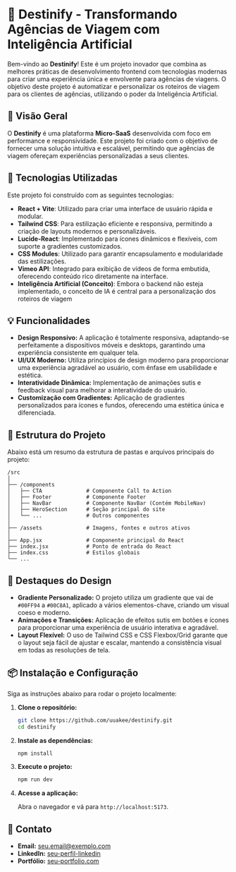 # 🚀 Destinify - Transformando Agências de Viagem com Inteligência Artificial

Bem-vindo ao **Destinify**! Este é um projeto inovador que combina as melhores práticas de desenvolvimento frontend com tecnologias modernas para criar uma experiência única e envolvente para agências de viagens. O objetivo deste projeto é automatizar e personalizar os roteiros de viagem para os clientes de agências, utilizando o poder da Inteligência Artificial.

## 🎯 Visão Geral

O **Destinify** é uma plataforma **Micro-SaaS** desenvolvida com foco em performance e responsividade. Este projeto foi criado com o objetivo de fornecer uma solução intuitiva e escalável, permitindo que agências de viagem ofereçam experiências personalizadas a seus clientes. 

## 🚀 Tecnologias Utilizadas

Este projeto foi construído com as seguintes tecnologias:

- **React + Vite**: Utilizado para criar uma interface de usuário rápida e modular.
- **Tailwind CSS**: Para estilização eficiente e responsiva, permitindo a criação de layouts modernos e personalizáveis.
- **Lucide-React**: Implementado para ícones dinâmicos e flexíveis, com suporte a gradientes customizados.
- **CSS Modules**: Utilizado para garantir encapsulamento e modularidade das estilizações.
- **Vimeo API**: Integrado para exibição de vídeos de forma embutida, oferecendo conteúdo rico diretamente na interface.
- **Inteligência Artificial (Conceito)**: Embora o backend não esteja implementado, o conceito de IA é central para a personalização dos roteiros de viagem

## 💡 Funcionalidades

- **Design Responsivo:** A aplicação é totalmente responsiva, adaptando-se perfeitamente a dispositivos móveis e desktops, garantindo uma experiência consistente em qualquer tela.
- **UI/UX Moderno:** Utiliza princípios de design moderno para proporcionar uma experiência agradável ao usuário, com ênfase em usabilidade e estética.
- **Interatividade Dinâmica:** Implementação de animações sutis e feedback visual para melhorar a interatividade do usuário.
- **Customização com Gradientes:** Aplicação de gradientes personalizados para ícones e fundos, oferecendo uma estética única e diferenciada.

## 📂 Estrutura do Projeto

Abaixo está um resumo da estrutura de pastas e arquivos principais do projeto:

```
/src
│
├── /components
│   ├── CTA              # Componente Call to Action
│   ├── Footer           # Componente Footer
│   ├── NavBar           # Componente NavBar (Contém MobileNav)
│   ├── HeroSection      # Seção principal do site
│   └── ...              # Outros componentes
│
├── /assets              # Imagens, fontes e outros ativos
│
├── App.jsx              # Componente principal do React
├── index.jsx            # Ponto de entrada do React
├── index.css            # Estilos globais
└── ...
```

## 🎨 Destaques do Design

- **Gradiente Personalizado:** O projeto utiliza um gradiente que vai de `#00FF94` a `#00C8A1`, aplicado a vários elementos-chave, criando um visual coeso e moderno.
- **Animações e Transições:** Aplicação de efeitos sutis em botões e ícones para proporcionar uma experiência de usuário interativa e agradável.
- **Layout Flexível:** O uso de Tailwind CSS e CSS Flexbox/Grid garante que o layout seja fácil de ajustar e escalar, mantendo a consistência visual em todas as resoluções de tela.

## 📦 Instalação e Configuração

Siga as instruções abaixo para rodar o projeto localmente:

1. **Clone o repositório:**

   ```bash
   git clone https://github.com/uuakee/destinify.git
   cd destinify
   ```

2. **Instale as dependências:**

   ```bash
   npm install
   ```

3. **Execute o projeto:**

   ```bash
   npm run dev
   ```

4. **Acesse a aplicação:**

   Abra o navegador e vá para `http://localhost:5173`.


## 📝 Contato

- **Email:** seu.email@exemplo.com
- **LinkedIn:** [seu-perfil-linkedin](https://www.linkedin.com/in/seu-perfil/)
- **Portfólio:** [seu-portfolio.com](https://www.seu-portfolio.com)
